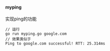 
#### myping
实现ping的功能
```golang
// 运行
go run myping.go google.com
// 效果类似于
Ping to google.com successful! RTT: 25.314ms
```

